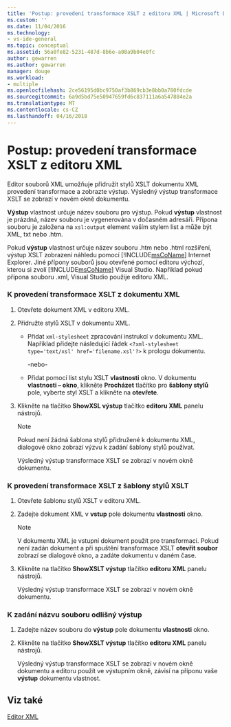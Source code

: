 ```yaml
---
title: 'Postup: provedení transformace XSLT z editoru XML | Microsoft Docs'
ms.custom: ''
ms.date: 11/04/2016
ms.technology:
- vs-ide-general
ms.topic: conceptual
ms.assetid: 56a0fe82-5231-487d-8b6e-a08a9b04e0fc
author: gewarren
ms.author: gewarren
manager: douge
ms.workload:
- multiple
ms.openlocfilehash: 2ce56195d0bc9750af3b869cb3e8bb0a780fdcde
ms.sourcegitcommit: 6a9d5bd75e50947659fd6c837111a6a547884e2a
ms.translationtype: MT
ms.contentlocale: cs-CZ
ms.lasthandoff: 04/16/2018
---
```

# <a name="how-to-execute-an-xslt-transformation-from-the-xml-editor"></a>Postup: provedení transformace XSLT z editoru XML
Editor souborů XML umožňuje přidružit stylů XSLT dokumentu XML provedení transformace a zobrazte výstup. Výsledný výstup transformace XSLT se zobrazí v novém okně dokumentu.  
  
 **Výstup** vlastnost určuje název souboru pro výstup. Pokud **výstup** vlastnost je prázdná, název souboru je vygenerována v dočasném adresáři. Přípona souboru je založena na `xsl:output` element vaším stylem list a může být XML, txt nebo .htm.  
  
 Pokud **výstup** vlastnost určuje název souboru .htm nebo .html rozšíření, výstup XSLT zobrazení náhledu pomocí [!INCLUDE[msCoName](../xml-tools/includes/msconame_md.md)] Internet Explorer. Jiné přípony souborů jsou otevřené pomocí editoru výchozí, kterou si zvolí [!INCLUDE[msCoName](../xml-tools/includes/msconame_md.md)] Visual Studio. Například pokud přípona souboru .xml, Visual Studio použije editoru XML.  
  
### <a name="to-execute-an-xslt-transformation-from-an-xml-document"></a>K provedení transformace XSLT z dokumentu XML  
  
1.  Otevřete dokument XML v editoru XML.  
  
2.  Přidružte stylů XSLT v dokumentu XML.  
  
    -   Přidat `xml-stylesheet` zpracování instrukcí v dokumentu XML. Například přidejte následující řádek `<?xml-stylesheet type='text/xsl' href='filename.xsl'?>` k prologu dokumentu.  
  
         -nebo-  
  
    -   Přidat pomocí list stylu XSLT **vlastnosti** okno. V dokumentu **vlastnosti – okno**, klikněte **Procházet** tlačítko pro **šablony stylů** pole, vyberte styl XSLT a klikněte na **otevřete**.  
  
3.  Klikněte na tlačítko **ShowXSL výstup** tlačítko **editoru XML** panelu nástrojů.  
  
    > [!NOTE]
    >  Pokud není žádná šablona stylů přidružené k dokumentu XML, dialogové okno zobrazí výzvu k zadání šablony stylů používat.  
    >   
    >  Výsledný výstup transformace XSLT se zobrazí v novém okně dokumentu.  
  
### <a name="to-execute-an-xslt-transformation-from-an-xslt-style-sheet"></a>K provedení transformace XSLT z šablony stylů XSLT  
  
1.  Otevřete šablonu stylů XSLT v editoru XML.  
  
2.  Zadejte dokument XML v **vstup** pole dokumentu **vlastnosti** okno.  
  
    > [!NOTE]
    >  V dokumentu XML je vstupní dokument použít pro transformaci. Pokud není zadán dokument a při spuštění transformace XSLT **otevřít soubor** zobrazí se dialogové okno, a zadáte dokumentu v daném čase.  
  
3.  Klikněte na tlačítko **ShowXSLT výstup** tlačítko **editoru XML** panelu nástrojů.  
  
     Výsledný výstup transformace XSLT se zobrazí v novém okně dokumentu.  
  
### <a name="to-provide-a-different-output-file-name"></a>K zadání názvu souboru odlišný výstup  
  
1.  Zadejte název souboru do **výstup** pole dokumentu **vlastnosti** okno.  
  
2.  Klikněte na tlačítko **ShowXSLT výstup** tlačítko **editoru XML** panelu nástrojů.  
  
     Výsledný výstup transformace XSLT se zobrazí v novém okně dokumentu a editoru použít ve výstupním okně, závisí na příponu vaše **výstup** dokumentu vlastnost.  
  
## <a name="see-also"></a>Viz také  
 [Editor XML](../xml-tools/xml-editor.md)